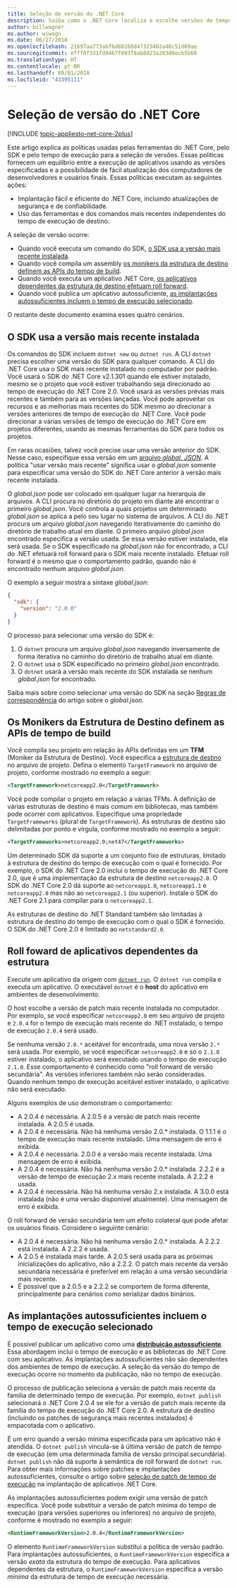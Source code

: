 ```yaml
---
title: Seleção de versão do .NET Core
description: Saiba como o .NET Core localiza e escolhe versões de tempo de execução para o seu programa.
author: billwagner
ms.author: wiwagn
ms.date: 06/27/2018
ms.openlocfilehash: 21697aa773abfbd88288d47323402a48c51d69ae
ms.sourcegitcommit: efff8f331fd9467f093f8ab8d23a203d6ecb5b60
ms.translationtype: HT
ms.contentlocale: pt-BR
ms.lasthandoff: 09/01/2018
ms.locfileid: "43395111"
---
```

# <a name="net-core-version-selection"></a>Seleção de versão do .NET Core

[!INCLUDE [topic-appliesto-net-core-2plus](../../../includes/topic-appliesto-net-core-2plus.md)]

Este artigo explica as políticas usadas pelas ferramentas do .NET Core, pelo SDK e pelo tempo de execução para a seleção de versões. Essas políticas fornecem um equilíbrio entre a execução de aplicativos usando as versões especificadas e a possibilidade de fácil atualização dos computadores de desenvolvedores e usuários finais. Essas políticas executam as seguintes ações:

- Implantação fácil e eficiente do .NET Core, incluindo atualizações de segurança e de confiabilidade.
- Uso das ferramentas e dos comandos mais recentes independentes do tempo de execução de destino.

A seleção de versão ocorre:

- Quando você executa um comando do SDK, [o SDK usa a versão mais recente instalada](#the-sdk-uses-the-latest-installed-version).
- Quando você compila um assembly [os monikers da estrutura de destino definem as APIs do tempo de build](#target-framework-monikers-define-build-time-apis).
- Quando você executa um aplicativo .NET Core, [os aplicativos dependentes da estrutura de destino efetuam roll forward](#framework-dependent-apps-roll-forward).
- Quando você publica um aplicativo autossuficiente, [as implantações autossuficientes incluem o tempo de execução selecionado](#self-contained-deployments-include-the-selected-runtime).

O restante deste documento examina esses quatro cenários.

## <a name="the-sdk-uses-the-latest-installed-version"></a>O SDK usa a versão mais recente instalada

Os comandos do SDK incluem `dotnet new` ou `dotnet run`. A CLI `dotnet` precisa escolher uma versão do SDK para qualquer comando. A CLI do .NET Core usa o SDK mais recente instalado no computador por padrão. Você usará o SDK do .NET Core v2.1.301 quando ele estiver instalado, mesmo se o projeto que você estiver trabalhando seja direcionado ao tempo de execução do .NET Core 2.0. Você usará as versões prévias mais recentes e também para as versões lançadas. Você pode aproveitar os recursos e as melhorias mais recentes do SDK mesmo ao direcionar a versões anteriores de tempo de execução do .NET Core. Você pode direcionar a várias versões de tempo de execução do .NET Core em projetos diferentes, usando as mesmas ferramentas do SDK para todos os projetos.

Em raras ocasiões, talvez você precise usar uma versão anterior do SDK. Nesse caso, especifique essa versão em um [arquivo *global. JSON*](../tools/global-json.md). A política "usar versão mais recente" significa usar o *global.json* somente para especificar uma versão do SDK do .NET Core anterior à versão mais recente instalada.

O *global.json* pode ser colocado em qualquer lugar na hierarquia de arquivos. A CLI procura no diretório do projeto em diante até encontrar o primeiro *global.json*. Você controla a quais projetos um determinado *global.json* se aplica a pelo seu lugar no sistema de arquivos. A CLI do .NET procura um arquivo *global.json* navegando iterativamente do caminho do diretório de trabalho atual em diante. O primeiro arquivo *global.json* encontrado especifica a versão usada. Se essa versão estiver instalada, ela será usada. Se o SDK especificado na *global.json* não for encontrado, a CLI do .NET efetuará roll forward para o SDK mais recente instalado. Efetuar roll forward é o mesmo que o comportamento padrão, quando não é encontrado nenhum arquivo *global.json*.

O exemplo a seguir mostra a sintaxe *global.json*:

``` json
{
  "sdk": {
    "version": "2.0.0"
  }
}
```

O processo para selecionar uma versão do SDK é:

1. O `dotnet` procura um arquivo *global.json* navegando inversamente de forma iterativa no caminho do diretório de trabalho atual em diante.
1. O `dotnet` usa o SDK especificado no primeiro *global.json* encontrado.
1. O `dotnet` usará a versão mais recente do SDK instalada se nenhum *global.json* for encontrado.

Saiba mais sobre como selecionar uma versão do SDK na seção [Regras de correspondência](../tools/global-json.md#matching-rules) do artigo sobre o *global.json*.

## <a name="target-framework-monikers-define-build-time-apis"></a>Os Monikers da Estrutura de Destino definem as APIs de tempo de build

Você compila seu projeto em relação às APIs definidas em um **TFM** (Moniker da Estrutura de Destino). Você especifica a [estrutura de destino](../../standard/frameworks.md) no arquivo de projeto. Defina o elemento `TargetFramework` no arquivo de projeto, conforme mostrado no exemplo a seguir:

``` xml
<TargetFramework>netcoreapp2.0</TargetFramework>
```

Você pode compilar o projeto em relação a várias TFMs. A definição de várias estruturas de destino é mais comum em bibliotecas, mas também pode ocorrer com aplicativos. Especifique uma propriedade `TargetFrameworks` (plural de `TargetFramework`). As estruturas de destino são delimitadas por ponto e vírgula, conforme mostrado no exemplo a seguir:

``` xml
<TargetFrameworks>netcoreapp2.0;net47</TargetFrameworks>
```

Um determinado SDK dá suporte a um conjunto fixo de estruturas, limitado à estrutura de destino do tempo de execução com o qual é fornecido. Por exemplo, o SDK do .NET Core 2.0 inclui o tempo de execução do .NET Core 2.0, que é uma implementação da estrutura de destino `netcoreapp2.0`. O SDK do .NET Core 2.0 dá suporte ao `netcoreapp1.0`, `netcoreapp1.1` e `netcoreapp2.0` mas não ao `netcoreapp2.1` (ou superior). Instale o SDK do .NET Core 2.1 para compilar para o `netcoreapp2.1`.

As estruturas de destino do .NET Standard também são limitadas à estrutura de destino do tempo de execução com o qual o SDK é fornecido. O SDK do .NET Core 2.0 é limitado ao `netstandard2.0`.

## <a name="framework-dependent-apps-roll-forward"></a>Roll foward de aplicativos dependentes da estrutura

Execute um aplicativo da origem com [`dotnet run`](../tools/dotnet-run.md). O `dotnet run` compila e executa um aplicativo. O executável `dotnet` é o **host** do aplicativo em ambientes de desenvolvimento.

O host escolhe a versão de patch mais recente instalada no computador. Por exemplo, se você especificar `netcoreapp2.0` em seu arquivo de projeto e `2.0.4` for o tempo de execução mais recente do .NET instalado, o tempo de execução `2.0.4` será usado.

Se nenhuma versão `2.0.*` aceitável for encontrada, uma nova versão `2.*` será usada. Por exemplo, se você especificar `netcoreapp2.0` e só o `2.1.0` estiver instalado, o aplicativo será executado usando o tempo de execução `2.1.0`. Esse comportamento é conhecido como "roll forward de versão secundária". As versões inferiores também não serão consideradas. Quando nenhum tempo de execução aceitável estiver instalado, o aplicativo não será executado.

Alguns exemplos de uso demonstram o comportamento:

- A 2.0.4 é necessária. A 2.0.5 é a versão de patch mais recente instalada. A 2.0.5 é usada.
- A 2.0.4 é necessária. Não há nenhuma versão 2.0.* instalada. O 1.1.1 é o tempo de execução mais recente instalado. Uma mensagem de erro é exibida.
- A 2.0.4 é necessária. 2.0.0 é a versão mais recente instalada. Uma mensagem de erro é exibida.
- A 2.0.4 é necessária. Não há nenhuma versão 2.0.* instalada. 2.2.2 é a versão de tempo de execução 2.x mais recente instalada. A 2.2.2 é usada.
- A 2.0.4 é necessária. Não há nenhuma versão 2.x instalada. A 3.0.0 está instalada (não é uma versão disponível atualmente). Uma mensagem de erro é exibida.

O roll forward de versão secundária tem um efeito colateral que pode afetar os usuários finais. Considere o seguinte cenário:

- A 2.0.4 é necessária. Não há nenhuma versão 2.0.* instalada. A 2.2.2 está instalada. A 2.2.2 é usada.
- A 2.0.5 é instalada mais tarde. A 2.0.5 será usada para as próximas inicializações do aplicativo, não a 2.2.2. O patch mais recente da versão secundária necessária é preferível em relação a uma versão secundária mais recente.
- É possível que a 2.0.5 e a 2.2.2 se comportem de forma diferente, principalmente para cenários como serializar dados binários.

## <a name="self-contained-deployments-include-the-selected-runtime"></a>As implantações autossuficientes incluem o tempo de execução selecionado

É possível publicar um aplicativo como uma [ **distribuição autossuficiente**](../deploying/index.md#self-contained-deployments-scd). Essa abordagem inclui o tempo de execução e as bibliotecas do .NET Core com seu aplicativo. As implantações autossuficientes não são dependentes dos ambientes de tempo de execução. A seleção da versão do tempo de execução ocorre no momento da publicação, não no tempo de execução.

O processo de publicação seleciona a versão de patch mais recente da família de determinado tempo de execução. Por exemplo, `dotnet publish` selecionará o .NET Core 2.0.4 se ele for a versão de patch mais recente da família do tempo de execução do .NET Core 2.0. A estrutura de destino (incluindo os patches de segurança mais recentes instalados) é empacotada com o aplicativo.

É um erro quando a versão mínima especificada para um aplicativo não é atendida. O `dotnet publish` vincula-se à última versão de patch de tempo de execução (em uma determinada família de versão principal.secundária). `dotnet publish` não dá suporte à semântica de roll forward de `dotnet run`. Para obter mais informações sobre patches e implantações autossuficientes, consulte o artigo sobre [seleção de patch de tempo de execução](../deploying/runtime-patch-selection.md) na implantação de aplicativos .NET Core.

As implantações autossuficientes podem exigir uma versão de patch específica. Você pode substituir a versão de patch mínima do tempo de execução (para versões superiores ou inferiores) no arquivo de projeto, conforme é mostrado no exemplo a seguir:

``` xml
<RuntimeFrameworkVersion>2.0.4</RuntimeFrameworkVersion>
```

O elemento `RuntimeFrameworkVersion` substitui a política de versão padrão. Para implantações autossuficientes, o `RuntimeFrameworkVersion` especifica a versão *exata* da estrutura do tempo de execução. Para aplicativos dependentes da estrutura, o `RuntimeFrameworkVersion` especifica a versão *mínima* da estrutura de tempo de execução necessária.
